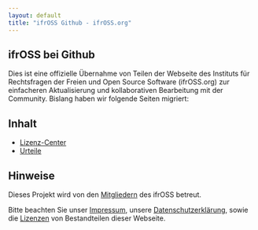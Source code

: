 ```yaml
---
layout: default
title: "ifrOSS Github - ifrOSS.org"
---
```


## ifrOSS bei Github

Dies ist eine offizielle Übernahme von Teilen der Webseite des Instituts für Rechtsfragen der Freien und Open Source Software (ifrOSS.org) zur einfacheren Aktualisierung und kollaborativen Bearbeitung mit der Community. Bislang haben wir folgende Seiten migriert:

## Inhalt 

* [Lizenz-Center](https://ifross.github.io/ifrOSS/Lizenzcenter)
* [Urteile](https://ifross.github.io/ifrOSS/Cases)

## Hinweise

Dieses Projekt wird von den [Mitgliedern](http://ifross.org/personen) des ifrOSS betreut.

Bitte beachten Sie unser [Impressum](http://ifross.org/impressum-und-postanschrift), unsere [Datenschutzerklärung](http://ifross.org/datenschutzerkl-rung), sowie die [Lizenzen](https://ifross.github.io/ifrOSS/LICENSE) von Bestandteilen dieser Webseite.
